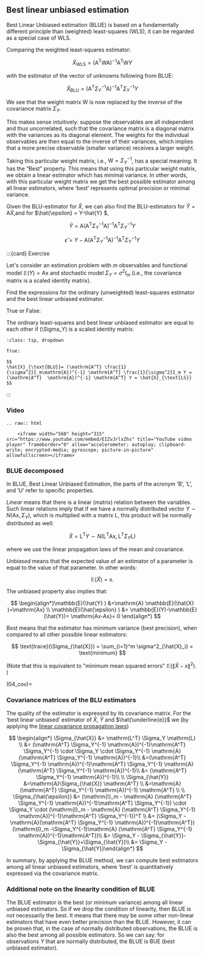 ## Best linear unbiased estimation
Best Linear Unbiased estimation (BLUE) is based on a fundamentally different  principle than (weighted) least-squares (WLS), it can be regarded as a special case of WLS.

Comparing the weighted least-squares estimator:

$$ 
\hat{X}_{\text{WLS}}= \mathrm{(\mathrm{A^T} W \mathrm{A})^{-1} \mathrm{A^T} W} Y
$$

with the estimator of the vector of unknowns following from BLUE:

$$
\hat{X}_{\text{BLU}}= (\mathrm{A^T} \Sigma_Y^{-1} \mathrm{A})^{-1} \mathrm{A^T} \Sigma_Y^{-1} Y
$$

We see that the weight matrix $\mathrm{W}$ is now replaced by the inverse of the covariance matrix $\Sigma_Y$.

This makes sense intuitively: suppose the observables are all independent and thus uncorrelated, such that the covariance matrix is a diagonal matrix with the variances as its diagonal element. The weights for the individual observables are then equal to the inverse of their variances, which implies that a more precise observable (smaller variance) receives a larger weight.

Taking this particular weight matrix, i.e., $\mathrm{W}=\Sigma_Y^{-1}$, has a special meaning. It has the “Best” property. This means that using this particular weight matrix, we obtain a linear estimator which has minimal variance. In other words, with this particular weight matrix we get the best possible estimator among all linear estimators, where ‘best’ represents optimal precision or minimal variance.

Given the BLU-estimator for $\hat{X}$, we can also find the BLU-estimators for $\hat{Y} =\mathrm{A}\hat{X}$,and for $\hat{\epsilon} =  Y-\hat{Y} $,

$$
\hat{Y}= \mathrm{A}(\mathrm{A^T} \Sigma_Y^{-1} \mathrm{A})^{-1} \mathrm{A^T} \Sigma_Y^{-1} Y
$$

$$
\hat{\epsilon}= Y-\mathrm{A}(\mathrm{A^T} \Sigma_Y^{-1} \mathrm{A})^{-1} \mathrm{A^T} \Sigma_Y^{-1} Y
$$

:::{card} Exercise

Let's consider an estimation problem with $m$ observables and functional model $\mathbb{E}(Y)=\mathrm{Ax}$ and stochastic model $\Sigma_Y = \sigma^2 I_m$ (i.e., the covariance matrix is a scaled identity matrix). 

Find the expressions for the ordinary (unweighted) least-squares estimator and the best linear unbiased estimator.

True or False:

The ordinary least-squares and best linear unbiased estimator are equal to each other if \(\Sigma_Y\) is a scaled identity matrix.

```{admonition} Solution
:class: tip, dropdown

True:

$$
\hat{X}_{\text{BLU}}= (\mathrm{A^T} \frac{1}{\sigma^2}I_m\mathrm{A})^{-1} \mathrm{A^T} \frac{1}{\sigma^2}I_m Y = (\mathrm{A^T}  \mathrm{A})^{-1} \mathrm{A^T} Y = \hat{X}_{\text{LS}}
$$

```
:::

### Video

```{eval-rst}
.. raw:: html

    <iframe width="560" height="315" src="https://www.youtube.com/embed/EIZvJrlxZhs" title="YouTube video player" frameborder="0" allow="accelerometer; autoplay; clipboard-write; encrypted-media; gyroscope; picture-in-picture" allowfullscreen></iframe>
```

### BLUE decomposed
In BLUE, Best Linear Unbiased Estimation, the parts of the acronym ‘B’, ‘L’, and ‘U’ refer to specific properties.

*Linear* means that there is a linear (matrix) relation between the variables. Such linear relations imply that if we have a normally distributed vector $Y\sim N(\mathrm{Ax},\Sigma_Y)$, which is multiplied with a matrix $\mathrm{L}$, this product will be normally distributed as well:

$$
\hat{X}=\mathrm{L^T}Y\sim N(\mathrm{L^T Ax},\mathrm{L^T} \Sigma_Y \mathrm{L})
$$ 

where we use the linear propagation laws of the mean and covariance.

*Unbiased* means that the expected value of an estimator of a parameter is equal to the value of that parameter. In other words: 

$$
\mathbb{E}(\hat{X})= \mathrm{x}.
$$

The unbiased property also implies that:

$$
\begin{align*}\mathbb{E}(\hat{Y} ) &=\mathrm{A} \mathbb{E}(\hat{X} )=\mathrm{Ax} \\ \mathbb{E}(\hat{\epsilon} )  &= \mathbb{E}(Y)-\mathbb{E}(\hat{Y})= \mathrm{Ax-Ax}= 0 \end{align*}
$$

*Best* means that the estimator has minimum variance (best precision), when compared to all other possible linear estimators:

$$
\text{trace}(\Sigma_{\hat{X}}) = \sum_{i=1}^m \sigma^2_{\hat{X}_i} = \text{minimum}
$$


(Note that this is equivalent to "minimum mean squared errors" $\mathbb{E}(\|\hat{X}-\mathrm{x}\|^2)$. )

(04_cov)=
### Covariance matrices of the BLU estimators
The quality of the estimator is expressed by its covariance matrix. For the ‘best linear unbiased’ estimator of $\hat{X}$, $\hat{Y}$  and $\hat{\underline{e}}$ we (by applying the [linear covariance propagation laws](99_proplaw))

$$
\begin{align*}
\Sigma_{\hat{X}} &= \mathrm{L^T} \Sigma_Y \mathrm{L} \\ &= (\mathrm{A^T} \Sigma_Y^{-1} \mathrm{A})^{-1}\mathrm{A^T} \Sigma_Y^{-1} \cdot \Sigma_Y \cdot \Sigma_Y^{-1} \mathrm{A} (\mathrm{A^T} \Sigma_Y^{-1} \mathrm{A})^{-1}\\ &=(\mathrm{A^T} \Sigma_Y^{-1} \mathrm{A})^{-1}\mathrm{A^T} \Sigma_Y^{-1} \mathrm{A} (\mathrm{A^T} \Sigma_Y^{-1} \mathrm{A})^{-1}\\ &= (\mathrm{A^T} \Sigma_Y^{-1} \mathrm{A})^{-1}\\ \\ \Sigma_{\hat{Y}} &=\mathrm{A}\Sigma_{\hat{X}} \mathrm{A^T} \\ &=\mathrm{A} (\mathrm{A^T} \Sigma_Y^{-1} \mathrm{A})^{-1} \mathrm{A^T} \\ \\
\Sigma_{\hat{\epsilon}} &= (\mathrm{I}_m - \mathrm{A} (\mathrm{A^T} \Sigma_Y^{-1} \mathrm{A})^{-1}\mathrm{A^T} \Sigma_Y^{-1}) \cdot \Sigma_Y \cdot (\mathrm{I}_m - \mathrm{A} (\mathrm{A^T} \Sigma_Y^{-1} \mathrm{A})^{-1}\mathrm{A^T} \Sigma_Y^{-1})^T \\ &= (\Sigma_Y - \mathrm{A}(\mathrm{A^T} \Sigma_Y^{-1} \mathrm{A})^{-1}\mathrm{A^T}) (\mathrm{I}_m -\Sigma_Y^{-1}\mathrm{A} (\mathrm{A^T} \Sigma_Y^{-1} \mathrm{A})^{-1}\mathrm{A^T})\\ &= \Sigma_Y - \Sigma_{\hat{Y}}-\Sigma_{\hat{Y}}+\Sigma_{\hat{Y}}\\ &= \Sigma_Y - \Sigma_{\hat{Y}}\end{align*}
$$

In summary, by applying the BLUE method, we can compute best estimators among all linear unbiased estimators, where ‘best’ is quantitatively expressed via the covariance matrix.


### Additional note on the linearity condition of BLUE 
The BLUE estimator is the best (or minimum variance) among all linear unbiased estimators. So if we drop the condition of linearity, then BLUE is not necessarily the best.  It means that there may be some other non-linear estimators that have even better precision than the BLUE. However, it can be proven that, in the case of normally distributed observations, the BLUE is also the best among all possible estimators. So we can say: for observations $Y$ that are normally distributed, the BLUE is BUE (best unbiased estimator). 